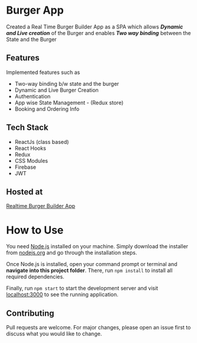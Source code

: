 # Burger App
Created a Real Time Burger Builder App as a SPA which allows ***Dynamic and Live creation*** of the Burger and enables ***Two way binding*** between the State and the Burger 

## Features

Implemented features such as
* Two-way binding b/w state and the burger
* Dynamic and Live Burger Creation
* Authentication 
* App wise State Management - (Redux store)
* Booking and Ordering Info

## Tech Stack

 * ReactJs (class based)
 * React Hooks
 * Redux
 * CSS Modules
 * Firebase
 * JWT

## Hosted at
[Realtime Burger Builder App](https://bisu.netlify.app/burger)

# How to Use

You need [Node.js](https://nodejs.org) installed on your machine. Simply download the installer from [nodejs.org](https://nodejs.org) and go through the installation steps.

Once Node.js is installed, open your command prompt or terminal and **navigate into this project folder**. There, run `npm install` to install all required dependencies.

Finally, run `npm start` to start the development server and visit [localhost:3000](http://localhost:3000) to see the running application.


## Contributing
Pull requests are welcome. For major changes, please open an issue first to discuss what you would like to change.
